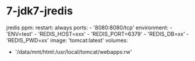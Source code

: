 # 7-jdk7-jredis
jredis
ppm:
  restart: always
  ports:
    - '8080:8080/tcp'
  environment:
     - 'ENV=test'
     - 'REDIS_HOST=xxx'
     - 'REDIS_PORT=6379'
     - 'REDIS_DB=xx'
     - 'REDIS_PWD=xx'
  image: 'tomcat:latest'
  volumes:    
   - '/data/mnt/html:/usr/local/tomcat/webapps:rw'
